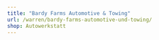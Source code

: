```yaml
---
title: "Bardy Farms Automotive & Towing"
url: /warren/bardy-farms-automotive-und-towing/
shop: Autowerkstatt
---
```

